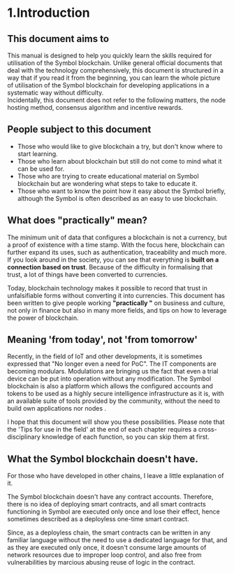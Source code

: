 # 1.Introduction

## This document aims to

This manual is designed to help you quickly learn the skills required for utilisation of the Symbol blockchain. Unlike general official documents that deal with the technology comprehensively, this document is structured in a way that if you read it from the beginning, you can learn the whole picture of utilisation of the Symbol blockchain for developing applications in a systematic way without difficulty.  
Incidentally, this document does not refer to the following matters, the node hosting method, consensus algorithm and incentive rewards.

## People subject to this document

- Those who would like to give blockchain a try, but don't know where to start learning.
- Those who learn about blockchain but still do not come to mind what it can be used for.
- Those who are trying to create educational material on Symbol blockchain but are wondering what steps to take to educate it.
- Those who want to know the point how it easy about the Symbol briefly, although the Symbol is often described as an easy to use blockchain.

## What does "practically" mean?

The minimum unit of data that configures a blockchain is not a currency, but a proof of existence with a time stamp. With the focus here, blockchain can further expand its uses, such as authentication, traceability and much more. If you look around in the society, you can see that everything is **built on a connection based on trust**. Because of the difficulty in formalising that trust, a lot of things have been converted to currencies.

Today, blockchain technology makes it possible to record that trust in unfalsifiable forms without converting it into currencies. This document has been written to give people working **"practically "** on business and culture, not only in finance but also in many more fields, and tips on how to leverage the power of blockchain.

## Meaning 'from today', not 'from tomorrow'

Recently, in the field of IoT and other developments, it is sometimes expressed that "No longer even a need for PoC". The IT components are becoming modulars. Modulations are bringing us the fact that even a trial device can be put into operation without any modification.
The Symbol blockchain is also a platform which allows the configured accounts and tokens to be used as a highly secure intelligence infrastructure as it is, with an available suite of tools provided by the community, without the need to build own applications nor nodes .

I hope that this document will show you these possibilities. Please note that the 'Tips for use in the field' at the end of each chapter requires a cross-disciplinary knowledge of each function, so you can skip them at first.

## What the Symbol blockchain doesn't have.

For those who have developed in other chains, I leave a little explanation of it.

The Symbol blockchain doesn't have any contract accounts. Therefore, there is no idea of deploying smart contracts, and all smart contracts functioning in Symbol are executed only once and lose their effect, hence sometimes described as a deployless one-time smart contract.

Since, as a deployless chain, the smart contracts can be written in any familiar language without the need to use a dedicated language for that, and as they are executed only once, it doesn't consume large amounts of network resources due to improper loop control, and also free from vulnerabilities by marcious abusing reuse of logic in the contract.
